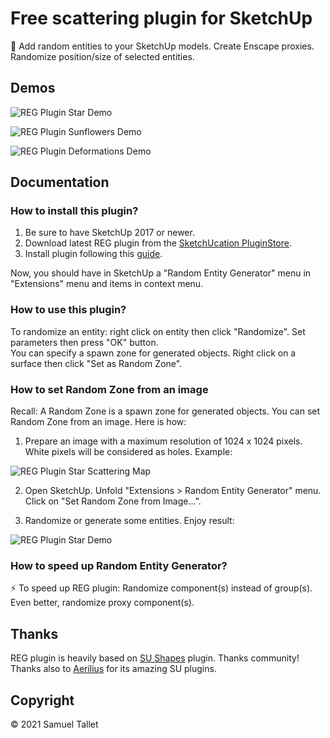 # Free scattering plugin for SketchUp

🎲 Add random entities to your SketchUp models. Create Enscape proxies. Randomize position/size of selected entities.

Demos
-----

![REG Plugin Star Demo](https://raw.githubusercontent.com/SamuelTallet/SketchUp-Random-Entity-Generator/master/docs/star_demo.png)

![REG Plugin Sunflowers Demo](https://raw.githubusercontent.com/SamuelTallet/SketchUp-Random-Entity-Generator/master/docs/sunflowers_demo.jpg)

![REG Plugin Deformations Demo](https://raw.githubusercontent.com/SamuelTallet/SketchUp-Random-Entity-Generator/master/docs/deformations_demo.jpg)

Documentation
-------------

### How to install this plugin?

1. Be sure to have SketchUp 2017 or newer.
2. Download latest REG plugin from the [SketchUcation PluginStore](https://sketchucation.com/plugin/2258-reg).
3. Install plugin following this [guide](https://www.youtube.com/watch?v=tyM5f81eRno).

Now, you should have in SketchUp a "Random Entity Generator" menu in "Extensions" menu and items in context menu.

### How to use this plugin?

To randomize an entity: right click on entity then click "Randomize". Set parameters then press "OK" button.<br>
You can specify a spawn zone for generated objects. Right click on a surface then click "Set as Random Zone".

### How to set Random Zone from an image

Recall: A Random Zone is a spawn zone for generated objects. You can set Random Zone from an image. Here is how:

1. Prepare an image with a maximum resolution of 1024 x 1024 pixels. White pixels will be considered as holes. Example:

![REG Plugin Star Scattering Map](https://raw.githubusercontent.com/SamuelTallet/SketchUp-Random-Entity-Generator/master/docs/star_scattering_map.png)

2. Open SketchUp. Unfold "Extensions > Random Entity Generator" menu. Click on "Set Random Zone from Image...".

3. Randomize or generate some entities. Enjoy result:

![REG Plugin Star Demo](https://raw.githubusercontent.com/SamuelTallet/SketchUp-Random-Entity-Generator/master/docs/star_demo.png)

### How to speed up Random Entity Generator?

⚡ To speed up REG plugin: Randomize component(s) instead of group(s). Even better, randomize proxy component(s).

Thanks
------

REG plugin is heavily based on [SU Shapes](https://github.com/SketchUp/sketchup-shapes) plugin. Thanks community! Thanks also to [Aerilius](https://github.com/Aerilius) for its amazing SU plugins.

Copyright
---------

© 2021 Samuel Tallet
